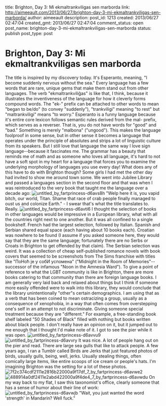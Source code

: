 title: Brighton, Day 3: Mi ekmaltrankviligas sen marborda
link: http://aimeeault.com/2013/06/27/brighton-day-3-mi-ekmaltrankviligas-sen-marborda/
author: aimeeault
description: 
post_id: 1213
created: 2013/06/27 02:47:04
created_gmt: 2013/06/27 02:47:04
comment_status: open
post_name: brighton-day-3-mi-ekmaltrankviligas-sen-marborda
status: publish
post_type: post

# Brighton, Day 3: Mi ekmaltrankviligas sen marborda

The title is inspired by my discovery today. It's Esperanto, meaning, "I become suddenly nervous without the sea." Every language has a few words that are rare, unique gems that make them stand out from other languages. The verb "ekmaltrankviliĝas" is like that, I think, because it illustrates the inventiveness of the language for how it cleverly forms compound words. The "ek-" prefix can be attached to other words to mean "began to be/do" (to convey "suddenly"), "trankviligi" meaning "to rest" but "maltrankviligi" means "to worry." Esperanto is a funny language because it's entire core lexicon follows semantic rules derived from the mal- prefix, which serves as a reverser. That is, you do not have words for "good" and "bad." Something is merely "malbona" ("ungood"). This makes the language foolproof in some sense, but in other sense it becomes a language that operates under the principle of absolutes and strips a lot of linguistic culture from its speakers. But I still love that language the same way I love sign language--because it fascinates me. The grammar has a beauty that reminds me of math and as someone who loves all language, it's hard to not have a soft spot in my heart for a language that forces you to examine the underlying morphology of languages you use every day! What does any of this have to do with Brighton though? Some girls I had met the other day had invited to show me around town some. We went into Jubilee Library and passed a languages section in the second floor and that was when I was reintroduced to the very book that taught me the language over a decade ago: ![untitled_by_fartprincess-d6avs8h](https://s3.amazonaws.com/aimeeault.com/untitled_by_fartprincess-d6avs8h.jpg) "Welp here it is, you vapid bitch, our world, Titan. Shame that race of crab people finally managed to oust us and colonize Earth." - I swear that's what the title translates to. Really. ![untitled_by_fartprincess-d6avti6](https://s3.amazonaws.com/aimeeault.com/untitled_by_fartprincess-d6avti6.jpg) I thought the selection of books in other languages would be impressive in a European library, what with all the countries right next to one another. But it was all confined to a single bookshelf. French had the largest selection, followed by Italian. Spanish and Serbian shared equal space (each having about 10 books each). Croatian was nowhere to be found (I assume if you asked someone here, they would say that they are the same language; fortunately there are no Serbs or Croats in Brighton to get offended by that claim). The Serbian selection was weird. It was a collection of cheap self-published romance novels with book covers that seemed to be screenshots from The Sims franchise with titles like "ПоНоћ је у собИ успомена" ("Midnight in the Room of Memories"--successor of the infamous "Noon in the Amnesia Ward"). To give a point of reference to what the LGBT community is like in Brighton, there are more books catering to that community than there are foreign language books. I am generally very laid back and relaxed about things but I think if someone more easily offended were to walk into this library, they would conclude that the library unintentionally "other"s certain demographics. I am using that as a verb that has been coined to mean ostracizing a group, usually as a consequence of xenophobia, in a way that often comes from overstepping one's self in an attempt to not discriminate. Giving someone special treatment because they are "different." For example, a free-standing book shelf labeled "50 Shades of Black" filled with nothing but books written about black people. I don't really have an opinion on it, but it jumped out to me enough that I thought I'd make note of it. I got to see the pier while it was open. ![untitled_by_fartprincess-d6avvu9](https://s3.amazonaws.com/aimeeault.com/untitled_by_fartprincess-d6avvu9.jpg) ![untitled_by_fartprincess-d6avvry](https://s3.amazonaws.com/aimeeault.com/untitled_by_fartprincess-d6avvry.jpg) It was nice. A lot of people hang out on the pier and read. There are large sea gulls that like to attack people. A few years ago, I ran a Tumblr called Birds are Jerks that just featured photos of birds, usually gulls, being, well, jerks. Usually stealing things, often comically large items, like entire scoops of ice cream or people's hats. I'm imagining Brighton was the setting for a lot of these photos. ![7f2c374cdf2111e2816b22000a9f17df_7_by_fartprincess-d6avwe2](https://s3.amazonaws.com/aimeeault.com/7f2c374cdf2111e2816b22000a9f17df_7_by_fartprincess-d6avwe2.jpg) ![488914a0df2411e2abd422000a9f4de4_7_by_fartprincess-d6avwdu](https://s3.amazonaws.com/aimeeault.com/488914a0df2411e2abd422000a9f4de4_7_by_fartprincess-d6avwdu.jpg) On my way back to my flat, I saw this taxonomist's office, clearly someone that has a sense of humor about their line of work: ![untitled_by_fartprincess-d6avwjb](https://s3.amazonaws.com/aimeeault.com/untitled_by_fartprincess-d6avwjb.jpg) "Wait, you just wanted the word 'strength' in Mandarin? Well fuck."